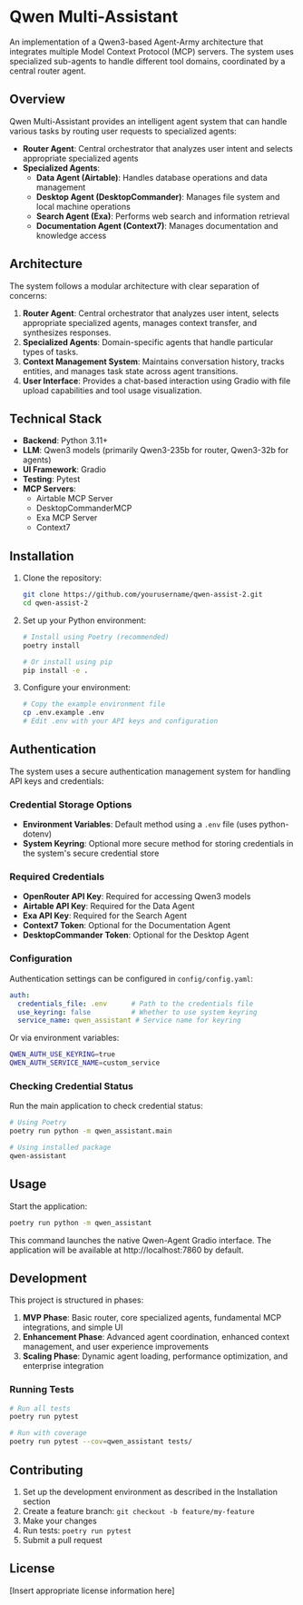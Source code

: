 # Qwen Multi-Assistant

An implementation of a Qwen3-based Agent-Army architecture that integrates multiple Model Context Protocol (MCP) servers. The system uses specialized sub-agents to handle different tool domains, coordinated by a central router agent.

## Overview

Qwen Multi-Assistant provides an intelligent agent system that can handle various tasks by routing user requests to specialized agents:

- **Router Agent**: Central orchestrator that analyzes user intent and selects appropriate specialized agents
- **Specialized Agents**:
  - **Data Agent (Airtable)**: Handles database operations and data management
  - **Desktop Agent (DesktopCommander)**: Manages file system and local machine operations
  - **Search Agent (Exa)**: Performs web search and information retrieval
  - **Documentation Agent (Context7)**: Manages documentation and knowledge access

## Architecture

The system follows a modular architecture with clear separation of concerns:

1. **Router Agent**: Central orchestrator that analyzes user intent, selects appropriate specialized agents, manages context transfer, and synthesizes responses.
2. **Specialized Agents**: Domain-specific agents that handle particular types of tasks.
3. **Context Management System**: Maintains conversation history, tracks entities, and manages task state across agent transitions.
4. **User Interface**: Provides a chat-based interaction using Gradio with file upload capabilities and tool usage visualization.

## Technical Stack

- **Backend**: Python 3.11+
- **LLM**: Qwen3 models (primarily Qwen3-235b for router, Qwen3-32b for agents)
- **UI Framework**: Gradio
- **Testing**: Pytest
- **MCP Servers**:
  - Airtable MCP Server
  - DesktopCommanderMCP
  - Exa MCP Server
  - Context7

## Installation

1. Clone the repository:
   ```bash
   git clone https://github.com/yourusername/qwen-assist-2.git
   cd qwen-assist-2
   ```

2. Set up your Python environment:
   ```bash
   # Install using Poetry (recommended)
   poetry install

   # Or install using pip
   pip install -e .
   ```

3. Configure your environment:
   ```bash
   # Copy the example environment file
   cp .env.example .env
   # Edit .env with your API keys and configuration
   ```

## Authentication

The system uses a secure authentication management system for handling API keys and credentials:

### Credential Storage Options

- **Environment Variables**: Default method using a `.env` file (uses python-dotenv)
- **System Keyring**: Optional more secure method for storing credentials in the system's secure credential store

### Required Credentials

- **OpenRouter API Key**: Required for accessing Qwen3 models
- **Airtable API Key**: Required for the Data Agent
- **Exa API Key**: Required for the Search Agent
- **Context7 Token**: Optional for the Documentation Agent
- **DesktopCommander Token**: Optional for the Desktop Agent

### Configuration

Authentication settings can be configured in `config/config.yaml`:

```yaml
auth:
  credentials_file: .env      # Path to the credentials file
  use_keyring: false          # Whether to use system keyring
  service_name: qwen_assistant # Service name for keyring
```

Or via environment variables:

```bash
QWEN_AUTH_USE_KEYRING=true
QWEN_AUTH_SERVICE_NAME=custom_service
```

### Checking Credential Status

Run the main application to check credential status:

```bash
# Using Poetry
poetry run python -m qwen_assistant.main

# Using installed package
qwen-assistant
```

## Usage

Start the application:

```bash
poetry run python -m qwen_assistant
```

This command launches the native Qwen-Agent Gradio interface. The application
will be available at http://localhost:7860 by default.

## Development

This project is structured in phases:

1. **MVP Phase**: Basic router, core specialized agents, fundamental MCP integrations, and simple UI
2. **Enhancement Phase**: Advanced agent coordination, enhanced context management, and user experience improvements
3. **Scaling Phase**: Dynamic agent loading, performance optimization, and enterprise integration

### Running Tests

```bash
# Run all tests
poetry run pytest

# Run with coverage
poetry run pytest --cov=qwen_assistant tests/
```

## Contributing

1. Set up the development environment as described in the Installation section
2. Create a feature branch: `git checkout -b feature/my-feature`
3. Make your changes
4. Run tests: `poetry run pytest`
5. Submit a pull request

## License

[Insert appropriate license information here]
